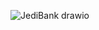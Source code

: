 ![JediBank drawio](https://github.com/user-attachments/assets/ee55f131-0049-4592-a035-1d80b0765594)

